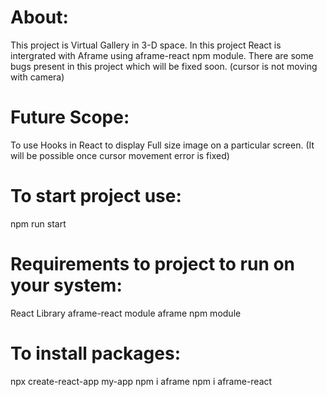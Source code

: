 # About:
  This project is Virtual Gallery in 3-D space. 
  In this project React is intergrated with Aframe using aframe-react npm module.
  There are some bugs present in this project which will be fixed soon. (cursor is not moving with camera)

# Future Scope: 
  To use Hooks in React to display Full size image on a particular screen. (It will be possible once cursor movement error is fixed)
  

# To start project use:
  npm run start

# Requirements to project to run on your system:
  React Library
  aframe-react module
  aframe npm module

# To install packages:
  npx create-react-app my-app
  npm i aframe
  npm i aframe-react



